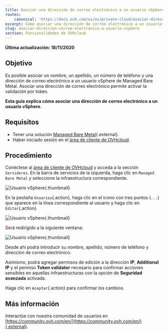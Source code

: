 ```yaml
---
title: Asociar una dirección de correo electrónico a un usuario vSphere
routes:
    canonical: 'https://docs.ovh.com/us/es/private-cloud/asociar-direccion-correo-electronico-a-usuario-vsphere/'
excerpt: Cómo asociar una dirección de correo electrónico a un usuario vSphere
slug: asociar-direccion-correo-electronico-a-usuario-vsphere
section: Funcionalidades de OVHcloud
---
```


**Última actualización: 18/11/2020**

## Objetivo

Es posible asociar un nombre, un apellido, un número de teléfono y una dirección de correo electrónico a un usuario vSphere de Managed Bare Metal. Asociar una dirección de correo electrónico permite activar la validación por token.

**Esta guía explica cómo asociar una dirección de correo electrónico a un usuario vSphere**.

## Requisitos

- Tener una solución [Managed Bare Metal](https://www.ovhcloud.com/es/managed-bare-metal/){.external}.
- Haber iniciado sesión en el [área de cliente de OVHcloud](https://ca.ovh.com/auth/?action=gotomanager&from=https://www.ovh.com/world/&ovhSubsidiary=ws).

## Procedimiento

Conéctese al [área de cliente de OVHcloud](https://ca.ovh.com/auth/?action=gotomanager&from=https://www.ovh.com/world/&ovhSubsidiary=ws) y acceda a la sección `Servidores`. En la barra de servicios de la izquierda, haga clic en `Managed Bare Metal` y seleccione la infraestructura correspondiente.

![Usuario vSphere](images/addMailOnUser01.png){.thumbnail}

En la pestaña `Usuarios`{.action}, haga clic en el icono con tres puntos (`...`) que aparece en la línea correspondiente al usuario y haga clic en `Editar`{.action}.

![Usuario vSphere](images/addMailOnUser02.png){.thumbnail}

Será redirigido a la siguiente ventana:

![Usuario vSphere](images/addMailOnUser03.png){.thumbnail}

Desde ahí podrá introducir su nombre, apellido, número de teléfono y dirección de correo electrónico.

Asimismo, podrá agregar permisos de edición a la dirección **IP**, **Additional IP** y el permiso **Token validator** necesario para confirmar acciones sensibles en aquellas infraestructuras con la opción de **Seguridad avanzada** activada.

Haga clic en `Aceptar`{.action} para confirmar los cambios.

## Más información

Interactúe con nuestra comunidad de usuarios en [https://community.ovh.com/en/](https://community.ovh.com/en/){.external}.
